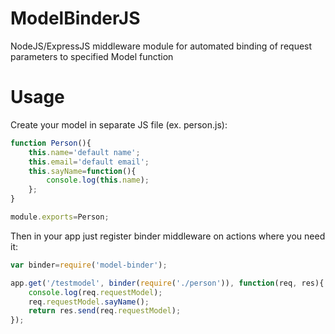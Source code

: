 ModelBinderJS
========

NodeJS/ExpressJS middleware module for automated binding of request parameters to specified Model function

Usage
=====

Create your model in separate JS file (ex. person.js):
```javascript
function Person(){
    this.name='default name';
    this.email='default email';
    this.sayName=function(){
        console.log(this.name);
    };
}

module.exports=Person;
```

Then in your app just register binder middleware on actions where you need it:
```javascript
var binder=require('model-binder');

app.get('/testmodel', binder(require('./person')), function(req, res){
    console.log(req.requestModel);
    req.requestModel.sayName();
    return res.send(req.requestModel);
});
```


